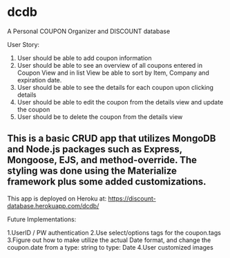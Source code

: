 # dcdb
A Personal COUPON Organizer and DISCOUNT database

User Story:

1. User should be able to add coupon information
2. User should be able to see an overview of all coupons entered in Coupon View and in list View be able to sort by Item, Company and expiration date.
3. User should be able to see the details for each coupon upon clicking details
4. User should be able to edit the coupon from the details view and update the coupon
5. User should be to delete the coupon from the details view

## This is a basic CRUD app that utilizes MongoDB and Node.js packages such as Express, Mongoose, EJS, and method-override. The styling was done using the Materialize framework plus some added customizations.

This app is deployed on Heroku at: https://discount-database.herokuapp.com/dcdb/

Future Implementations:

1.UserID / PW authentication
2.Use select/options tags for the coupon.tags
3.Figure out how to make utilize the actual Date format, and change the coupon.date from a type: string to type: Date
4.User customized images
